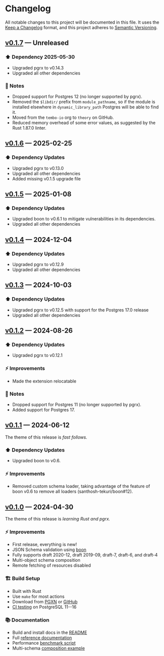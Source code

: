 # Changelog

All notable changes to this project will be documented in this file. It uses the
[Keep a Changelog] format, and this project adheres to [Semantic Versioning].

  [Keep a Changelog]: https://keepachangelog.com/en/1.1.0/
  [Semantic Versioning]: https://semver.org/spec/v2.0.0.html
    "Semantic Versioning 2.0.0"

## [v0.1.7] — Unreleased

### ⬆️ Dependency 2025-05-30

*   Upgraded pgrx to v0.14.3
*   Upgraded all other dependencies

### 📔 Notes

*   Dropped support for Postgres 12 (no longer supported by pgrx).
*   Removed the `$libdir/` prefix from `module_pathname`, so if the module is
    installed elsewhere in `dynamic_library_path` Postgres will be able to
    find it.
*   Moved from the `tembo-io` org to `theory` on GitHub.
*   Reduced memory overhead of some error values, as suggested by the Rust
    1.87.0 linter.

  [v0.1.7]: https://github.com/theory/pg-jsonschema-boon/compare/v0.1.6...v0.1.7

## [v0.1.6] — 2025-02-25

### ⬆️ Dependency Updates

*   Upgraded pgrx to v0.13.0
*   Upgraded all other dependencies
*   Added missing v0.1.5 upgrade file

  [v0.1.6]: https://github.com/theory/pg-jsonschema-boon/compare/v0.1.5...v0.1.6

## [v0.1.5] — 2025-01-08

### ⬆️ Dependency Updates

*   Upgraded boon to v0.6.1 to mitigate vulnerabilities in its dependencies.
*   Upgraded all other dependencies

  [v0.1.5]: https://github.com/theory/pg-jsonschema-boon/compare/v0.1.4...v0.1.5

## [v0.1.4] — 2024-12-04

### ⬆️ Dependency Updates

*   Upgraded pgrx to v0.12.9
*   Upgraded all other dependencies

  [v0.1.4]: https://github.com/theory/pg-jsonschema-boon/compare/v0.1.3...v0.1.4

## [v0.1.3] — 2024-10-03

### ⬆️ Dependency Updates

*   Upgraded pgrx to v0.12.5 with support for the Postgres 17.0 release
*   Upgraded all other dependencies

  [v0.1.3]: https://github.com/theory/pg-jsonschema-boon/compare/v0.1.2...v0.1.3

## [v0.1.2] — 2024-08-26

### ⬆️ Dependency Updates

*   Upgraded pgrx to v0.12.1

### ⚡ Improvements

*   Made the extension relocatable

### 📔 Notes

*   Dropped support for Postgres 11 (no longer supported by pgrx).
*   Added support for Postgres 17.

  [v0.1.2]: https://github.com/theory/pg-jsonschema-boon/compare/v0.1.1...v0.1.2

## [v0.1.1] — 2024-06-12

The theme of this release is *fast follows.*

### ⬆️ Dependency Updates

*   Upgraded boon to v0.6.

### ⚡ Improvements

*   Removed custom schema loader, taking advantage of the feature of boon v0.6
    to remove all loaders (santhosh-tekuri/boon#12).

  [v0.1.1]: https://github.com/theory/pg-jsonschema-boon/compare/v0.1.0...v0.1.1

## [v0.1.0] — 2024-04-30

The theme of this release is *learning Rust and pgrx.*

### ⚡ Improvements

*   First release, everything is new!
*   JSON Schema validation using [boon]
*   Fully supports draft 2020-12, draft 2019-09, draft-7, draft-6, and draft-4
*   Multi-object schema composition
*   Remote fetching of resources disabled

### 🏗️ Build Setup

*   Built with Rust
*   Use `make` for most actions
*   Download from [PGXN] or [GitHub]
*   [CI testing] on PostgreSQL 11--16

### 📚 Documentation

*   Build and install docs in the [README]
*   Full [reference documentation]
*   Performance [benchmark script]
*   Multi-schema [composition example]

  [v0.1.0]: https://github.com/theory/pg-jsonschema-boon/compare/34d5d49...v0.1.0
  [boon]: https://github.com/santhosh-tekuri/boon
  [README]: https://github.com/theory/pg-jsonschema-boon/blob/v0.1.0/README.md
  [PGXN]: https://pgxn.org/dist/jsonschema/
  [GitHub]: https://github.com/theory/pg-jsonschema-boon/releases
  [reference documentation]: https://github.com/theory/pg-jsonschema-boon/blob/v0.1.0/doc/jsonschema.md
  [benchmark script]: https://github.com/theory/pg-jsonschema-boon/blob/v0.1.0/eg/bench.sql
  [composition example]: https://github.com/theory/pg-jsonschema-boon/blob/v0.1.0/eg/user.sql
  [CI testing]: https://github.com/theory/pg-jsonschema-boon/actions/workflows/lint-and-test.yml

